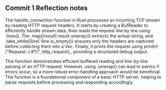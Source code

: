 ## Commit 1 Reflection notes
The handle_connection function in Rust processes an incoming TCP stream by reading HTTP request headers. It starts by creating a BufReader to efficiently handle stream data, then reads the request line by line using .lines(). The .map(|result| result.unwrap()) extracts the actual string, and .take_while(|line| !line.is_empty()) ensures only the headers are captured before collecting them into a Vec. Finally, it prints the request using println!("Request: {:#?}", http_request);, providing a structured debug output.

This function demonstrates efficient buffered reading and line-by-line parsing of an HTTP request. However, using .unwrap() can lead to panics if errors occur, so a more robust error-handling approach would be beneficial. The function is a foundational component of a basic HTTP server, helping to parse requests before processing and responding accordingly.